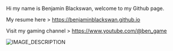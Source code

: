 Hi my name is Benjamin Blackswan, welcome to my Github page.

My resume here > https://benjaminblackswan.github.io

Visit my gaming channel > https://www.youtube.com/@ben_game

![IMAGE_DESCRIPTION](https://cyprus-mail.com/image/s1100x619/fill/webp/path/wp-content/uploads/2024/09/comment2-2.jpg)
